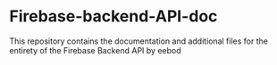 # Firebase-backend-API-doc
This repository contains the documentation and additional files for the entirety of the Firebase Backend API by eebod
